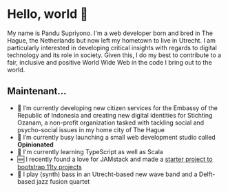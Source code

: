 # Hello, world 👋

My name is Pandu Supriyono. I'm a web developer born and bred in The Hague, the Netherlands but now
left my hometown to live in Utrecht. I am particularly interested in developing critical insights
with regards to digital technology and its role in society. Given this, I do my
best to contribute to a fair, inclusive and positive World Wide Web in the code
I bring out to the world.

## Maintenant...

- 🔭 I’m currently developing new citizen services for the Embassy of the Republic of Indonesia and creating new digital identities for Stichting Ozanam, a non-profit organization tasked with tackling social and psycho-social issues in my home city of The Hague
- 🌱 I’m currently busy launching a small web development studio called __Opinionated__
- 📖 I'm currently learning TypeScript as well as Scala 
- 🆕 I recently found a love for JAMstack and made a [starter project to bootstrap 11ty projects](https://lunetten.dev)
- 🎸 I play (synth) bass in an Utrecht-based new wave band and a Delft-based jazz fusion quartet
